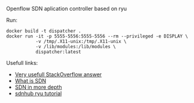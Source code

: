Openflow SDN aplication controller based on ryu 

Run:

```
docker build -t dispatcher . 
docker run -it -p 5555-5556:5555-5556 --rm --privileged -e DISPLAY \
           -v /tmp/.X11-unix:/tmp/.X11-unix \
           -v /lib/modules:/lib/modules \
           dispatcher:latest
```

Usefull links:
- [Very usefull StackOverflow answer](https://stackoverflow.com/questions/37998065/understanding-ryu-openflow-controller-mininet-wireshark-and-tcpdump)
- [What is SDN](http://flowgrammable.org/sdn/openflow/)
- [SDN in more depth](http://yuba.stanford.edu/~nickm/talks/infocom_brazil_2009_v1-1.pdf)
- [sdnhub ryu tutorial](http://sdnhub.org/tutorials/ryu/)
